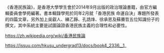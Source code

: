 《香港民族論》，是香港大學學生會於2014年9月出版的政治理論書籍，由官方編輯委員會學苑編著。書本輯錄學苑於同年2月就「香港民族 命運自決」專題所發表的四篇文章，另外加上吳叡人、練乙錚、孔誥烽、徐承恩及蘇賡哲五位知識份子的撰文，其中系統主要是試圖論證香港民族主義的合理性和必要性。

https://zh.wikipedia.org/wiki/香港民族論

https://issuu.com/hkusu_undergrad13/docs/book4_2336__1_
